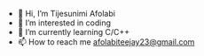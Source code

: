 - 👋 Hi, I’m Tijesunimi Afolabi
- 👀 I’m interested in coding
- 🌱 I’m currently learning C/C++
- 📫 How to reach me afolabiteejay23@gmail.com 

